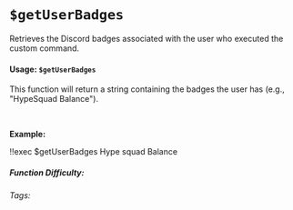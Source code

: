 # `$getUserBadges` <Badge type="warning" text="Currently Bugged" vertical="middle" />

Retrieves the Discord badges associated with the user who executed the custom command.

#### Usage: `$getUserBadges`

This function will return a string containing the badges the user has (e.g., "HypeSquad Balance").

<br/>

**Example:**

<discord-messages>
	<discord-message :bot="false" role-color="#ffcc9a" author="Member">
		!!exec $getUserBadges
	</discord-message>
	<discord-message :bot="true" role-color="#0099ff" author="Custom Command" avatar="https://media.discordapp.net/avatars/725721249652670555/781224f90c3b841ba5b40678e032f74a.webp">
		Hype squad Balance
	</discord-message>
</discord-messages>

##### Function Difficulty: <Badge type="tip" text="Easy" vertical="middle" /> 
###### Tags: <Badge type="tip" text="member" vertical="middle" /> <Badge type="tip" text="badges" vertical="middle" /> <Badge type="tip" text="user" vertical="middle" /> <Badge type="tip" text="discord badges" vertical="middle" />